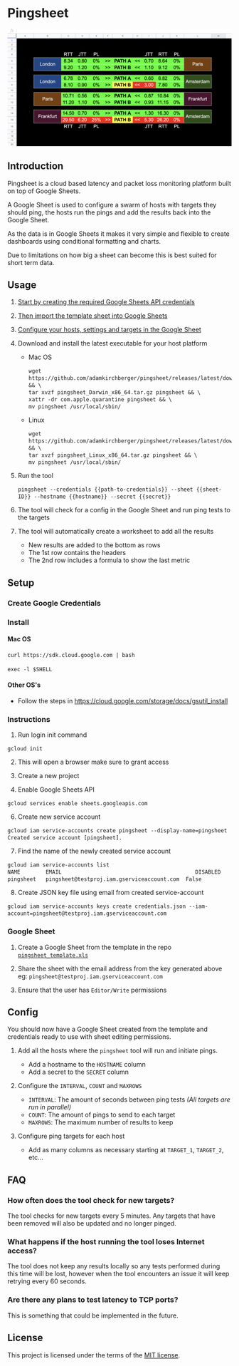 # Pingsheet

![Pingsheet](images/pingsheet_screenshot.png)

## Introduction
Pingsheet is a cloud based latency and packet loss monitoring platform built on
top of Google Sheets.

A Google Sheet is used to configure a swarm of hosts with targets they should
ping, the hosts run the pings and add the results back into the Google Sheet.

As the data is in Google Sheets it makes it very simple and flexible to create
dashboards using conditional formatting and charts.

Due to limitations on how big a sheet can become this is best suited for short
term data.

## Usage

1. [Start by creating the required Google Sheets API credentials](#Create-Google-Credentials)
2. [Then import the template sheet into Google Sheets](#Google-Sheet)
3. [Configure your hosts, settings and targets in the Google Sheet](#Config)
4. Download and install the latest executable for your host platform
   * Mac OS
     ```
     wget https://github.com/adamkirchberger/pingsheet/releases/latest/download/pingsheet_Darwin_x86_64.tar.gz && \
     tar xvzf pingsheet_Darwin_x86_64.tar.gz pingsheet && \
     xattr -dr com.apple.quarantine pingsheet && \
     mv pingsheet /usr/local/sbin/
     ```
   * Linux
     ```
     wget https://github.com/adamkirchberger/pingsheet/releases/latest/download/pingsheet_Linux_x86_64.tar.gz && \
     tar xvzf pingsheet_Linux_x86_64.tar.gz pingsheet && \
     mv pingsheet /usr/local/sbin/
     ```
5. Run the tool
   ```
   pingsheet --credentials {{path-to-credentials}} --sheet {{sheet-ID}} --hostname {{hostname}} --secret {{secret}}
   ```
6. The tool will check for a config in the Google Sheet and run ping tests to the targets

7. The tool will automatically create a worksheet to add all the results
   * New results are added to the bottom as rows
   * The 1st row contains the headers
   * The 2nd row includes a formula to show the last metric

## Setup

### Create Google Credentials

### Install

#### Mac OS
```
curl https://sdk.cloud.google.com | bash

exec -l $SHELL
```

#### Other OS's
* Follow the steps in https://cloud.google.com/storage/docs/gsutil_install

### Instructions

1. Run login init command
```
gcloud init
```
2. This will open a browser make sure to grant access

4. Create a new project

5. Enable Google Sheets API
```
gcloud services enable sheets.googleapis.com
```

6. Create new service account
```
gcloud iam service-accounts create pingsheet --display-name=pingsheet
Created service account [pingsheet].
```

7. Find the name of the newly created service account
```
gcloud iam service-accounts list
NAME        EMAIL                                          DISABLED
pingsheet   pingsheet@testproj.iam.gserviceaccount.com  False
```

8. Create JSON key file using email from created service-account
```
gcloud iam service-accounts keys create credentials.json --iam-account=pingsheet@testproj.iam.gserviceaccount.com
```

### Google Sheet

1. Create a Google Sheet from the template in the repo [`pingsheet_template.xls`](linkhere)

2. Share the sheet with the email address from the key generated above
eg: `pingsheet@testproj.iam.gserviceaccount.com`

3. Ensure that the user has `Editor/Write` permissions

## Config

You should now have a Google Sheet created from the template and credentials
ready to use with sheet editing permissions.

1. Add all the hosts where the `pingsheet` tool will run and initiate pings.
   * Add a hostname to the `HOSTNAME` column
   * Add a secret to the `SECRET` column

2. Configure the `INTERVAL`, `COUNT` and `MAXROWS`
   * `INTERVAL`: The amount of seconds between ping tests *(All targets are run in parallel)*
   * `COUNT`: The amount of pings to send to each target
   * `MAXROWS`: The maximum number of results to keep

3. Configure ping targets for each host
   * Add as many columns as necessary starting at `TARGET_1`, `TARGET_2`, etc...

## FAQ

### How often does the tool check for new targets?
The tool checks for new targets every 5 minutes. Any targets that have been removed will also be updated and no longer pinged.

### What happens if the host running the tool loses Internet access?
The tool does not keep any results locally so any tests performed during this
time will be lost, however when the tool encounters an issue it will keep
retrying every 60 seconds.

### Are there any plans to test latency to TCP ports?
This is something that could be implemented in the future.

## License

This project is licensed under the terms of the
[MIT license](/LICENSE).